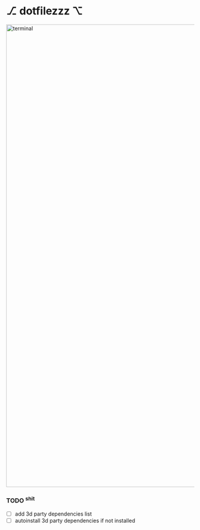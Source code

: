 # ⎇ dotfilezzz ⌥

<img width="1236" alt="terminal" src="https://github.com/davidarny/dotfiles/assets/17799810/6e98a6ae-82d8-4fba-ab46-fd1b03df2241">

### TODO <sup>shit<sup>

- [ ] add 3d party dependencies list
- [ ] autoinstall 3d party dependencies if not installed
